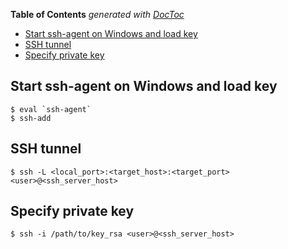 <!-- START doctoc generated TOC please keep comment here to allow auto update -->
<!-- DON'T EDIT THIS SECTION, INSTEAD RE-RUN doctoc TO UPDATE -->
**Table of Contents**  *generated with [DocToc](https://github.com/thlorenz/doctoc)*

- [Start ssh-agent on Windows and load key](#start-ssh-agent-on-windows-and-load-key)
- [SSH tunnel](#ssh-tunnel)
- [Specify private key](#specify-private-key)

<!-- END doctoc generated TOC please keep comment here to allow auto update -->

## Start ssh-agent on Windows and load key

    $ eval `ssh-agent`
    $ ssh-add

## SSH tunnel

    $ ssh -L <local_port>:<target_host>:<target_port> <user>@<ssh_server_host>

## Specify private key

    $ ssh -i /path/to/key_rsa <user>@<ssh_server_host>
